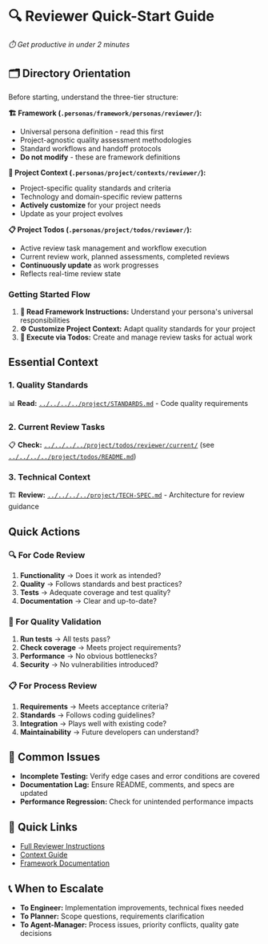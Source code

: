 # 🔍 Reviewer Quick-Start Guide

*⏱️ Get productive in under 2 minutes*

## 🗂️ Directory Orientation

Before starting, understand the three-tier structure:

**🏗️ Framework (`.personas/framework/personas/reviewer/`):**

- Universal persona definition - read this first
- Project-agnostic quality assessment methodologies
- Standard workflows and handoff protocols
- **Do not modify** - these are framework definitions

**🎯 Project Context (`.personas/project/contexts/reviewer/`):**

- Project-specific quality standards and criteria
- Technology and domain-specific review patterns
- **Actively customize** for your project needs
- Update as your project evolves

**📋 Project Todos (`.personas/project/todos/reviewer/`):**

- Active review task management and workflow execution
- Current review work, planned assessments, completed reviews
- **Continuously update** as work progresses
- Reflects real-time review state

### Getting Started Flow

1. **📖 Read Framework Instructions:** Understand your persona's universal responsibilities
2. **⚙️ Customize Project Context:** Adapt quality standards for your project
3. **🚀 Execute via Todos:** Create and manage review tasks for actual work

## Essential Context

### 1. Quality Standards
📊 **Read:** [`../../../../project/STANDARDS.md`](../../../../project/STANDARDS.md) - Code quality requirements

### 2. Current Review Tasks  
📋 **Check:** [`../../../../project/todos/reviewer/current/`](../../../../project/todos/reviewer/current/) (see [`../../../../project/todos/README.md`](../../../../project/todos/README.md))

### 3. Technical Context
🏗️ **Review:** [`../../../../project/TECH-SPEC.md`](../../../../project/TECH-SPEC.md) - Architecture for review guidance

## Quick Actions

### 🔍 For Code Review
1. **Functionality** → Does it work as intended?  
2. **Quality** → Follows standards and best practices?  
3. **Tests** → Adequate coverage and test quality?  
4. **Documentation** → Clear and up-to-date?

### 🧪 For Quality Validation
1. **Run tests** → All tests pass?  
2. **Check coverage** → Meets project requirements?  
3. **Performance** → No obvious bottlenecks?  
4. **Security** → No vulnerabilities introduced?

### 📋 For Process Review  
1. **Requirements** → Meets acceptance criteria?  
2. **Standards** → Follows coding guidelines?  
3. **Integration** → Plays well with existing code?  
4. **Maintainability** → Future developers can understand?

## 🚨 Common Issues
- **Incomplete Testing:** Verify edge cases and error conditions are covered
- **Documentation Lag:** Ensure README, comments, and specs are updated
- **Performance Regression:** Check for unintended performance impacts

## 🔗 Quick Links
- [Full Reviewer Instructions](./INSTRUCTIONS.md)
- [Context Guide](./CONTEXT-GUIDE.md) 
- [Framework Documentation](../../PERSONA-FRAMEWORK.md)

## 📞 When to Escalate
- **To Engineer:** Implementation improvements, technical fixes needed
- **To Planner:** Scope questions, requirements clarification
- **To Agent-Manager:** Process issues, priority conflicts, quality gate decisions

